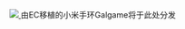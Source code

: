 <a href="https://astrobox.online/open?source=res&res=诱惑自大洛丽塔&provider=official" target="_blank" rel="noopener noreferrer">
  <img src="https://astrobox.online/goab/en/white.svg">
</a>
由EC移植的小米手环Galgame将于此处分发
